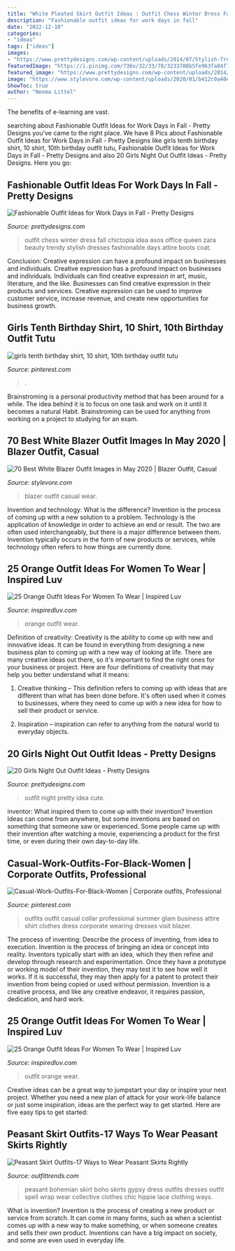 ```yaml
---
title: "White Pleated Skirt Outfit Ideas : Outfit Chess Winter Dress Fall Chictopia Idea Asos Office Queen Zara Beauty Trendy Stylish Dresses Fashionable Days Attire Boots Coat"
description: "Fashionable outfit ideas for work days in fall"
date: "2022-12-10"
categories:
- "ideas"
tags: ["ideas"]
images:
- "https://www.prettydesigns.com/wp-content/uploads/2014/07/Stylish-Trendy-Outfit-Idea.jpg"
featuredImage: "https://i.pinimg.com/736x/32/33/78/3233788b5fe963fa84f7d11df8e5db7f.jpg"
featured_image: "https://www.prettydesigns.com/wp-content/uploads/2014/07/Stylish-Trendy-Outfit-Idea.jpg"
image: "https://www.stylevore.com/wp-content/uploads/2020/01/b412c0a40e45be42e880b7970cb379db.jpg"
ShowToc: true
author: "Neoma Littel"
---
```



The benefits of e-learning are vast.

	

		
searching about Fashionable Outfit Ideas for Work Days in Fall - Pretty Designs you've came to the right place. We have 8 Pics about Fashionable Outfit Ideas for Work Days in Fall - Pretty Designs like girls tenth birthday shirt, 10 shirt, 10th birthday outfit tutu, Fashionable Outfit Ideas for Work Days in Fall - Pretty Designs and also 20 Girls Night Out Outfit Ideas - Pretty Designs. Here you go:
		
    
## Fashionable Outfit Ideas For Work Days In Fall - Pretty Designs

<img loading=lazy src="https://www.prettydesigns.com/wp-content/uploads/2014/07/Stylish-Trendy-Outfit-Idea.jpg" onerror="this.onerror=null;this.src='https://tse3.mm.bing.net/th?id=OIP.CKtQOF4bfdWuYauX794bwgHaK3&amp;pid=15.1';" alt="Fashionable Outfit Ideas for Work Days in Fall - Pretty Designs">

_Source: prettydesigns.com_

>outfit chess winter dress fall chictopia idea asos office queen zara beauty trendy stylish dresses fashionable days attire boots coat. 

	

Conclusion: Creative expression can have a profound impact on businesses and individuals.
Creative expression has a profound impact on businesses and individuals. Individuals can find creative expression in art, music, literature, and the like. Businesses can find creative expression in their products and services. Creative expression can be used to improve customer service, increase revenue, and create new opportunities for business growth.

    
## Girls Tenth Birthday Shirt, 10 Shirt, 10th Birthday Outfit Tutu

<img loading=lazy src="https://i.pinimg.com/736x/22/6b/26/226b2686b12219aee1083960209853f6.jpg" onerror="this.onerror=null;this.src='https://tse1.mm.bing.net/th?id=OIP.Ia7eRSVDXag5o6aL96mdhAHaK7&amp;pid=15.1';" alt="girls tenth birthday shirt, 10 shirt, 10th birthday outfit tutu">

_Source: pinterest.com_

>. 

	

Brainstroming is a personal productivity method that has been around for a while. The idea behind it is to focus on one task and work on it until it becomes a natural Habit. Brainstroming can be used for anything from working on a project to studying for an exam.

    
## 70 Best White Blazer Outfit Images In May 2020 | Blazer Outfit, Casual

<img loading=lazy src="https://www.stylevore.com/wp-content/uploads/2020/01/b412c0a40e45be42e880b7970cb379db.jpg" onerror="this.onerror=null;this.src='https://tse1.mm.bing.net/th?id=OIP.rYh94-hpOFaZDewWrYRYfwHaLH&amp;pid=15.1';" alt="70 Best White Blazer Outfit Images in May 2020 | Blazer Outfit, Casual">

_Source: stylevore.com_

>blazer outfit casual wear. 

	

Invention and technology: What is the difference?
Invention is the process of coming up with a new solution to a problem. Technology is the application of knowledge in order to achieve an end or result. The two are often used interchangeably, but there is a major difference between them. Invention typically occurs in the form of new products or services, while technology often refers to how things are currently done.

    
## 25 Orange Outfit Ideas For Women To Wear | Inspired Luv

<img loading=lazy src="http://www.inspiredluv.com/wp-content/uploads/2016/09/24-Orange-outfit-ideas-For-Women.jpg" onerror="this.onerror=null;this.src='https://tse2.mm.bing.net/th?id=OIP.X7ArO0eYDasBPB1YGfb2jQHaKj&amp;pid=15.1';" alt="25 Orange Outfit Ideas For Women To Wear | Inspired Luv">

_Source: inspiredluv.com_

>orange outfit wear. 

	

Definition of creativity:
Creativity is the ability to come up with new and innovative ideas. It can be found in everything from designing a new business plan to coming up with a new way of looking at life. There are many creative ideas out there, so it's important to find the right ones for your business or project. Here are four definitions of creativity that may help you better understand what it means: 
1. Creative thinking – This definition refers to coming up with ideas that are different than what has been done before. It's often used when it comes to businesses, where they need to come up with a new idea for how to sell their product or service. 

2. Inspiration – inspiration can refer to anything from the natural world to everyday objects.

    
## 20 Girls Night Out Outfit Ideas - Pretty Designs

<img loading=lazy src="https://www.prettydesigns.com/wp-content/uploads/2015/09/20-girls-night-out-outfit-ideas13.jpg" onerror="this.onerror=null;this.src='https://tse1.mm.bing.net/th?id=OIP.rC3VmS2Bjcmu6NIu55275QHaLH&amp;pid=15.1';" alt="20 Girls Night Out Outfit Ideas - Pretty Designs">

_Source: prettydesigns.com_

>outfit night pretty idea cute. 

	

inventor: What inspired them to come up with their invention?
Invention Ideas can come from anywhere, but some inventions are based on something that someone saw or experienced. Some people came up with their invention after watching a movie, experiencing a product for the first time, or even during their own day-to-day life.

    
## Casual-Work-Outfits-For-Black-Women | Corporate Outfits, Professional

<img loading=lazy src="https://i.pinimg.com/736x/32/33/78/3233788b5fe963fa84f7d11df8e5db7f.jpg" onerror="this.onerror=null;this.src='https://tse2.mm.bing.net/th?id=OIP.r5JWNUenFiQClm1L7bkEEAHaN5&amp;pid=15.1';" alt="Casual-Work-Outfits-For-Black-Women | Corporate outfits, Professional">

_Source: pinterest.com_

>outfits outfit casual collar professional summer glam business attire shirt clothes dress corporate wearing dresses visit blazer. 

	

The process of inventing: Describe the process of inventing, from idea to execution.
Invention is the process of bringing an idea or concept into reality. Inventors typically start with an idea, which they then refine and develop through research and experimentation. Once they have a prototype or working model of their invention, they may test it to see how well it works. If it is successful, they may then apply for a patent to protect their invention from being copied or used without permission. Invention is a creative process, and like any creative endeavor, it requires passion, dedication, and hard work.

    
## 25 Orange Outfit Ideas For Women To Wear | Inspired Luv

<img loading=lazy src="http://www.inspiredluv.com/wp-content/uploads/2016/09/21-Orange-outfit-ideas-For-Women.jpg" onerror="this.onerror=null;this.src='https://tse2.mm.bing.net/th?id=OIP.daHkGt2edlnZSkCD14uYoQHaK3&amp;pid=15.1';" alt="25 Orange Outfit Ideas For Women To Wear | Inspired Luv">

_Source: inspiredluv.com_

>outfit orange wear. 

	

Creative ideas can be a great way to jumpstart your day or inspire your next project. Whether you need a new plan of attack for your work-life balance or just some inspiration, ideas are the perfect way to get started. Here are five easy tips to get started: 

    
## Peasant Skirt Outfits-17 Ways To Wear Peasant Skirts Rightly

<img loading=lazy src="https://www.outfittrends.com/wp-content/uploads/2016/06/peasant-skirt-outfit-ideas-7.jpg" onerror="this.onerror=null;this.src='https://tse3.mm.bing.net/th?id=OIP.C0WSgw_mA0tukdt_RtkRXgHaLH&amp;pid=15.1';" alt="Peasant Skirt Outfits-17 Ways to Wear Peasant Skirts Rightly">

_Source: outfittrends.com_

>peasant bohemian skirt boho skirts gypsy dress outfits dresses outfit spell wrap wear collective clothes chic hippie lace clothing ways. 

	

What is invention?
Invention is the process of creating a new product or service from scratch. It can come in many forms, such as when a scientist comes up with a new way to make something, or when someone creates and sells their own product. Inventions can have a big impact on society, and some are even used in everyday life.


